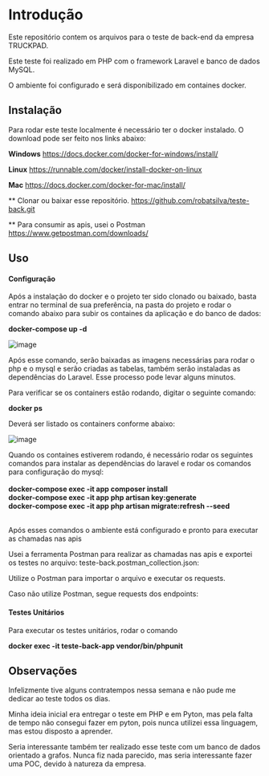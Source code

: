 # Introdução

Este repositório contem os arquivos para o teste de back-end da empresa TRUCKPAD.

Este teste foi realizado em PHP com o framework Laravel e banco de dados MySQL.

O ambiente foi configurado e será disponibilizado em containes docker.

## Instalação

Para rodar este teste localmente é necessário ter o docker instalado. O download pode ser feito nos links abaixo:

<b>Windows</b>
https://docs.docker.com/docker-for-windows/install/

<b>Linux</b>
https://runnable.com/docker/install-docker-on-linux

<b>Mac</b>
https://docs.docker.com/docker-for-mac/install/

** Clonar ou baixar esse repositório.
https://github.com/robatsilva/teste-back.git

** Para consumir as apis, usei o Postman
https://www.getpostman.com/downloads/

## Uso
#### Configuração
Após a instalação do docker e o projeto ter sido clonado ou baixado, basta entrar no terminal de sua preferência, na pasta do projeto e rodar o comando abaixo para subir os containes da aplicação e do banco de dados:

<b>docker-compose up -d</b>

![image](https://user-images.githubusercontent.com/10313588/59148258-c7d5d180-89dc-11e9-8c8b-b6c2efa1b76b.png)

Após esse comando, serão baixadas as imagens necessárias para rodar o php e o mysql e serão criadas as tabelas, também serão instaladas as dependências do Laravel. Esse processo pode levar alguns minutos.

Para verificar se os containers estão rodando, digitar o seguinte comando:

<b>docker ps</b>

Deverá ser listado os containers conforme abaixo:

![image](https://user-images.githubusercontent.com/10313588/59148264-e936bd80-89dc-11e9-8d3a-cf50f02dfb1b.png)

Quando os containes estiverem rodando, é necessário rodar os seguintes comandos para instalar as dependências do laravel e rodar os comandos para configuração do mysql:<br><br>
<b>
    docker-compose exec -it app composer install<br>
    docker-compose exec -it app php artisan key:generate<br>
    docker-compose exec -it app php artisan migrate:refresh --seed<br>
</b>
<br>

Após esses comandos o ambiente está configurado e pronto para executar as chamadas nas apis

Usei a ferramenta Postman para realizar as chamadas nas apis e exportei os testes no arquivo:
teste-back.postman_collection.json:

Utilize o Postman para importar o arquivo e executar os requests.

Caso não utilize Postman, segue requests dos endpoints:

#### Testes Unitários
Para executar os testes unitários, rodar o comando

<b>docker exec -it teste-back-app vendor/bin/phpunit</b>

## Observações
Infelizmente tive alguns contratempos nessa semana e não pude me dedicar ao teste todos os dias.

Minha ideia inicial era entregar o teste em PHP e em Pyton, mas pela falta de tempo não consegui fazer em pyton, pois nunca utilizei essa linguagem, mas estou disposto a aprender.

Seria interessante também ter realizado esse teste com um banco de dados orientado a grafos. Nunca fiz nada parecido, mas seria interessante fazer uma POC, devido à natureza da empresa.

